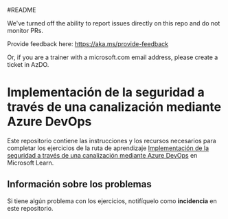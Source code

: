 #README

We've turned off the ability to report issues directly on this repo and do not monitor PRs.

Provide feedback here: https://aka.ms/provide-feedback

Or, if you are a trainer with a microsoft.com email address, please create a ticket in AzDO.

# Implementación de la seguridad a través de una canalización mediante Azure DevOps

Este repositorio contiene las instrucciones y los recursos necesarios para completar los ejercicios de la ruta de aprendizaje [Implementación de la seguridad a través de una canalización mediante Azure DevOps](https://learn.microsoft.com/training/paths/implement-security-through-pipeline-using-devops/) en Microsoft Learn.

## Información sobre los problemas

Si tiene algún problema con los ejercicios, notifíquelo como **incidencia** en este repositorio.
